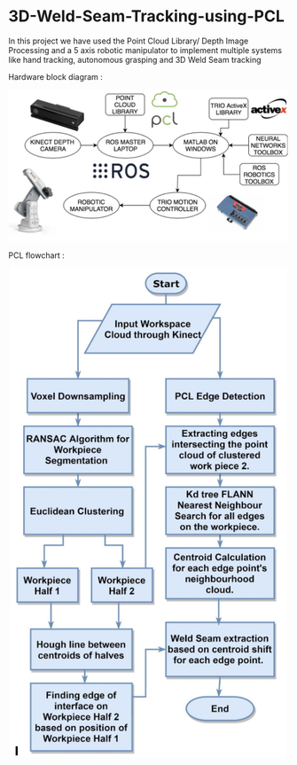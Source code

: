 # 3D-Weld-Seam-Tracking-using-PCL
In this project we have used the Point Cloud Library/ Depth Image Processing and a 5 axis robotic manipulator to implement multiple systems like hand tracking, autonomous grasping and 3D Weld Seam tracking


Hardware block diagram :

<p align="center">
  <img src="hardware.jpg" width="1000"/>
  
</p>

PCL flowchart :


<p align="center">
  <img src="flow.png" width="500"/>
  
</p>

